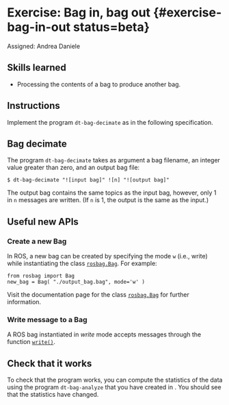 # Exercise: Bag in, bag out {#exercise-bag-in-out status=beta}

Assigned: Andrea Daniele

## Skills learned

* Processing the contents of a bag to produce another bag.

## Instructions

Implement the program `dt-bag-decimate` as in the following specification.


## Bag decimate

The program `dt-bag-decimate` takes as argument a bag filename, an integer value
greater than zero,
and an output bag file:

    $ dt-bag-decimate "![input bag]" ![n] "![output bag]"

The output bag contains the same topics as the input bag, however, only 1 in
`n` messages are written.  (If `n` is 1, the output is the same as the input.)


## Useful new APIs

### Create a new Bag

In ROS, a new bag can be created by specifying the mode `w` (i.e., write) while
instantiating the class
[`rosbag.Bag`](http://docs.ros.org/api/rosbag/html/python/).
For example:

    from rosbag import Bag
    new_bag = Bag( "./output_bag.bag", mode='w' )

Visit the documentation page for the class
[`rosbag.Bag`](http://docs.ros.org/api/rosbag/html/python/) for further information.


### Write message to a Bag

A ROS bag instantiated in *write* mode accepts messages through the function
[`write()`](http://docs.ros.org/api/rosbag/html/python/rosbag.bag.Bag-class.html#write).


## Check that it works

To check that the program works, you can compute the statistics
of the data using the program `dt-bag-analyze` that you have created
in [](#exercise-bag-analysis).
You should see that the statistics have changed.
